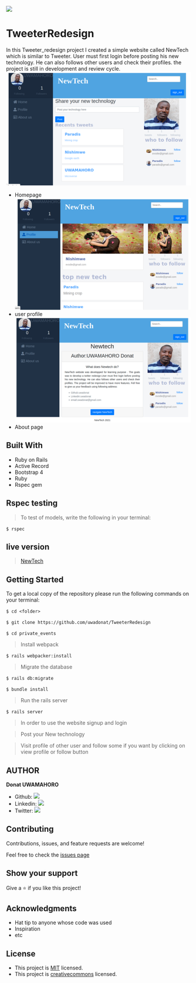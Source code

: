 ![](https://img.shields.io/badge/Microverse-blueviolet)

# TweeterRedesign

In this Tweeter_redesign project I created a simple website called NewTech which is similar to Tweeter. User must first login before posting his new technology. He can also follows other users and check their profiles. the project is still in development and review cycle.
![screenshot](https://github.com/uwadonat/TweeterRedesign/blob/dev-branch/images/homepage.png)
- Homepage
![screenshot](https://github.com/uwadonat/TweeterRedesign/blob/dev-branch/images/profile.png)
- user profile
![screenshot](https://github.com/uwadonat/TweeterRedesign/blob/dev-branch/images/about.png)
- About page

## Built With

- Ruby on Rails
- Active Record
- Bootstrap 4
- Ruby
- Rspec gem


## Rspec testing
 > To test of models, write the following in your terminal:

 ```
$ rspec 
```
## live version

 > [NewTech](https://rocky-hollows-54446.herokuapp.com/users/sign_in)

## Getting Started

To get a local copy of the repository please run the following commands on your terminal:

```
$ cd <folder>
```

```
$ git clone https://github.com/uwadonat/TweeterRedesign
```

```
$ cd private_events
```
> Install webpack
```
$ rails webpacker:install 
```

> Migrate the database

```
$ rails db:migrate
```

```
$ bundle install
```

> Run the rails server

```
$ rails server
```

> In order to use the website signup and login 


> Post your New technology 


> Visit profile of other user and follow some if you want by clicking on view profile or follow button

## AUTHOR

**Donat UWAMAHORO**

- Github: [![](https://img.shields.io/badge/GitHub-100000?style=for-the-badge&logo=github&logoColor=white)](https://github.com/uwadonat)
- Linkedin: [![](https://img.shields.io/badge/LinkedIn-0077B5?style=for-the-badge&logo=linkedin&logoColor=white)](https://www.linkedin.com/in/uwadonat)
- Twitter: [![](https://img.shields.io/badge/Twitter-1DA1F2?style=for-the-badge&logo=twitter&logoColor=white)](https://twitter.com/uwahoroDonat)

## Contributing

Contributions, issues, and feature requests are welcome!

Feel free to check the [issues page]()

## Show your support

Give a ⭐️ if you like this project!

## Acknowledgments

- Hat tip to anyone whose code was used
- Inspiration
- etc

## License

- This project is [MIT](https://opensource.org/licenses/MIT) licensed.
- This project is [creativecommons](https://creativecommons.org/licenses/by-nc/4.0/) licensed.
